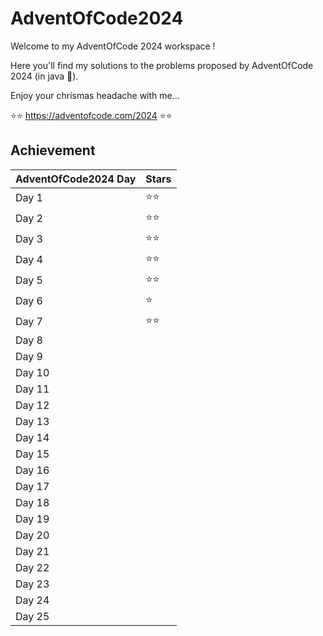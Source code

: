 # AdventOfCode2024
Welcome to my AdventOfCode 2024 workspace !

Here you'll find my solutions to the problems proposed by AdventOfCode 2024 (in java 💪).

Enjoy your chrismas headache with me...

⭐⭐ https://adventofcode.com/2024 ⭐⭐

## Achievement
|AdventOfCode2024 Day|Stars|
|---|----|
|Day 1|⭐⭐|
|Day 2|⭐⭐|
|Day 3|⭐⭐|
|Day 4|⭐⭐|
|Day 5|⭐⭐|
|Day 6|⭐|
|Day 7|⭐⭐|
|Day 8||
|Day 9||
|Day 10||
|Day 11||
|Day 12||
|Day 13||
|Day 14||
|Day 15||
|Day 16||
|Day 17||
|Day 18||
|Day 19||
|Day 20||
|Day 21||
|Day 22||
|Day 23||
|Day 24||
|Day 25||
